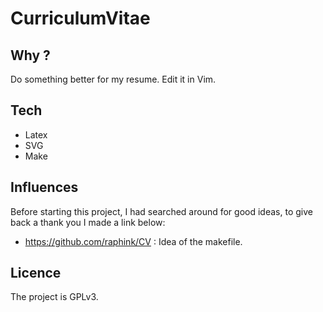 CurriculumVitae
===============

## Why ?
Do something better for my resume.
Edit it in Vim.

## Tech
* Latex
* SVG
* Make

## Influences
Before starting this project, I had searched around for good ideas,
to give back a thank you I made a link below:

* https://github.com/raphink/CV : Idea of the makefile.

## Licence
The project is GPLv3.
